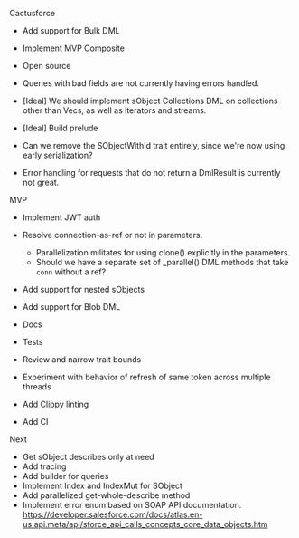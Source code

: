 Cactusforce

- Add support for Bulk DML
- Implement MVP Composite
- Open source
- Queries with bad fields are not currently having errors handled.
- [Ideal] We should implement sObject Collections DML on collections other than Vecs, as well as iterators and streams.
- [Ideal] Build prelude

- Can we remove the SObjectWithId trait entirely, since we're now using early serialization?
- Error handling for requests that do not return a DmlResult is currently not great.

MVP

- Implement JWT auth
- Resolve connection-as-ref or not in parameters.

  - Parallelization militates for using clone() explicitly in the parameters.
  - Should we have a separate set of \_parallel() DML methods that take `conn` without a ref?

- Add support for nested sObjects
- Add support for Blob DML
- Docs
- Tests
- Review and narrow trait bounds
- Experiment with behavior of refresh of same token across multiple threads
- Add Clippy linting
- Add CI

Next

- Get sObject describes only at need
- Add tracing
- Add builder for queries
- Implement Index and IndexMut for SObject
- Add parallelized get-whole-describe method
- Implement error enum based on SOAP API documentation. https://developer.salesforce.com/docs/atlas.en-us.api.meta/api/sforce_api_calls_concepts_core_data_objects.htm
